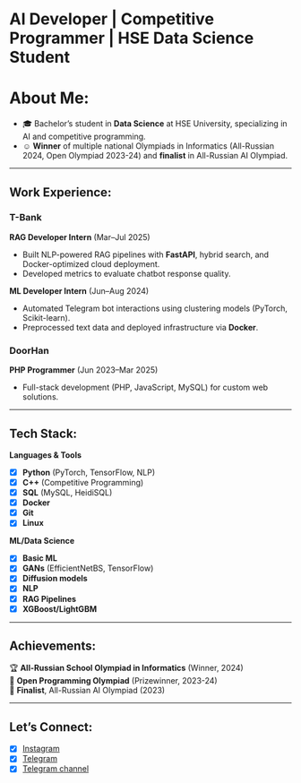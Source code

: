 # **AI Developer | Competitive Programmer | HSE Data Science Student**

# About Me:

- 🎓 Bachelor’s student in **Data Science** at HSE University, specializing in AI and competitive programming.  
- ☺️ **Winner** of multiple national Olympiads in Informatics (All-Russian 2024, Open Olympiad 2023-24) and **finalist** in All-Russian AI Olympiad.  

---

## Work Experience:
### T-Bank  
**RAG Developer Intern** (Mar–Jul 2025)  
- Built NLP-powered RAG pipelines with **FastAPI**, hybrid search, and Docker-optimized cloud deployment.  
- Developed metrics to evaluate chatbot response quality.  

**ML Developer Intern** (Jun–Aug 2024)  
- Automated Telegram bot interactions using clustering models (PyTorch, Scikit-learn).  
- Preprocessed text data and deployed infrastructure via **Docker**.  

### DoorHan  
**PHP Programmer** (Jun 2023–Mar 2025)  
- Full-stack development (PHP, JavaScript, MySQL) for custom web solutions.  

---

## Tech Stack:  
**Languages & Tools**  
- [x] **Python** (PyTorch, TensorFlow, NLP)  
- [x] **C++** (Competitive Programming)  
- [x] **SQL** (MySQL, HeidiSQL)  
- [x] **Docker**  
- [x] **Git**
- [x] **Linux**

**ML/Data Science**  
- [x] **Basic ML**
- [x] **GANs** (EfficientNetBS, TensorFlow)  
- [x] **Diffusion models**
- [x] **NLP**
- [x] **RAG Pipelines**  
- [x] **XGBoost/LightGBM**
---

## Achievements:  
🏆 **All-Russian School Olympiad in Informatics** (Winner, 2024)  
🥈 **Open Programming Olympiad** (Prizewinner, 2023-24)  
🎯 **Finalist**, All-Russian AI Olympiad (2023)  

---

## Let’s Connect:  
- [x] [Instagram](https://www.instagram.com/kseniiashku)  
- [x] [Telegram](https://t.me/KseniiaShk)
- [x] [Telegram channel](https://t.me/KseniiaShku)  

